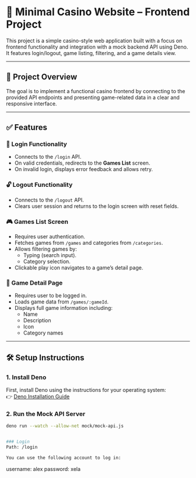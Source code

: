 # 🎰 Minimal Casino Website – Frontend Project

This project is a simple casino-style web application built with a focus on frontend functionality and integration with a mock backend API using Deno. It features login/logout, game listing, filtering, and a game details view.

---

## 🚀 Project Overview

The goal is to implement a functional casino frontend by connecting to the provided API endpoints and presenting game-related data in a clear and responsive interface.

---

## ✅ Features

### 🔐 Login Functionality

- Connects to the `/login` API.
- On valid credentials, redirects to the **Games List** screen.
- On invalid login, displays error feedback and allows retry.

### 🔓 Logout Functionality

- Connects to the `/logout` API.
- Clears user session and returns to the login screen with reset fields.

### 🎮 Games List Screen

- Requires user authentication.
- Fetches games from `/games` and categories from `/categories`.
- Allows filtering games by:
  - Typing (search input).
  - Category selection.
- Clickable play icon navigates to a game’s detail page.

### 📄 Game Detail Page

- Requires user to be logged in.
- Loads game data from `/games/:gameId`.
- Displays full game information including:
  - Name
  - Description
  - Icon
  - Category names

---

## 🛠 Setup Instructions

### 1. Install Deno

First, install Deno using the instructions for your operating system:  
👉 [Deno Installation Guide](https://docs.deno.com/runtime/getting_started/installation/)

### 2. Run the Mock API Server

```bash
deno run --watch --allow-net mock/mock-api.js


### Login
Path: /login

You can use the following account to log in:

```
username: alex
password: xela

```


